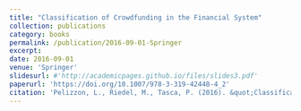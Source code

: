 ```yaml
---
title: "Classification of Crowdfunding in the Financial System"
collection: publications
category: books
permalink: /publication/2016-09-01-Springer
excerpt: 
date: 2016-09-01
venue: 'Springer'
slidesurl: #'http://academicpages.github.io/files/slides3.pdf'
paperurl: 'https://doi.org/10.1007/978-3-319-42448-4_2'
citation: 'Pelizzon, L., Riedel, M., Tasca, P. (2016). &quot;Classification of Crowdfunding in the Financial System.&quot; In: Tasca, P., Aste, T., Pelizzon, L., Perony, N. (eds) <i>Banking Beyond Banks and Money. New Economic Windows.</i>'
---
```

